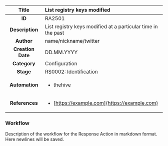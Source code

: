 | Title                       | List registry keys modified         |
|:---------------------------:|:--------------------|
| **ID**                      | RA2501            |
| **Description**             | List registry keys modified at a particular time in the past   |
| **Author**                  | name/nickname/twitter        |
| **Creation Date**           | DD.MM.YYYY |
| **Category**                | Configuration      |
| **Stage**                   |[RS0002: Identification](../Response_Stages/RS0002.md)| 
| **Automation** |<ul><li>thehive</li></ul>|
| **References** |<ul><li>[https://example.com](https://example.com)</li></ul>|

### Workflow

Description of the workflow for the Response Action in markdown format.  
Here newlines will be saved.  
